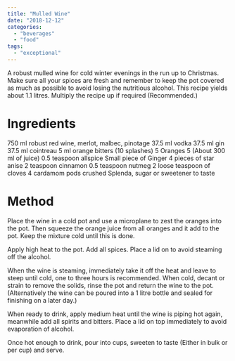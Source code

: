 ```yaml
---
title: "Mulled Wine"
date: "2018-12-12"
categories: 
  - "beverages"
  - "food"
tags: 
  - "exceptional"
---
```


A robust mulled wine for cold winter evenings in the run up to Christmas. Make sure all your spices are fresh and remember to keep the pot covered as much as possible to avoid losing the nutritious alcohol. This recipe yields about 1.1 litres. Multiply the recipe up if required (Recommended.)

# Ingredients

750 ml robust red wine, merlot, malbec, pinotage 37.5 ml vodka 37.5 ml gin 37.5 ml cointreau 5 ml orange bitters (10 splashes) 5 Oranges 5 (About 300 ml of juice) 0.5 teaspoon allspice Small piece of Ginger 4 pieces of star anise 2 teaspoon cinnamon 0.5 teaspoon nutmeg 2 loose teaspoon of cloves 4 cardamom pods crushed Splenda, sugar or sweetener to taste

# Method

Place the wine in a cold pot and use a microplane to zest the oranges into the pot. Then squeeze the orange juice from all oranges and it add to the pot. Keep the mixture cold until this is done.

Apply high heat to the pot. Add all spices. Place a lid on to avoid steaming off the alcohol.

When the wine is steaming, immediately take it off the heat and leave to steep until cold, one to three hours is recommended. When cold, decant or strain to remove the solids, rinse the pot and return the wine to the pot. (Alternatively the wine can be poured into a 1 litre bottle and sealed for finishing on a later day.)

When ready to drink, apply medium heat until the wine is piping hot again, meanwhile add all spirits and bitters. Place a lid on top immediately to avoid evaporation of alcohol.

Once hot enough to drink, pour into cups, sweeten to taste (Either in bulk or per cup) and serve.
